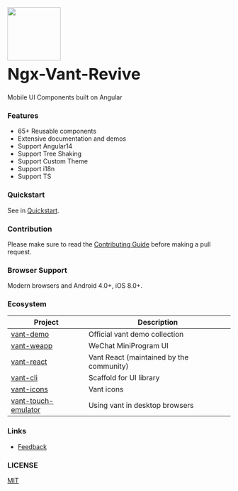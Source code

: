 <div class="card">
  <div class="van-doc-intro">
    <img class="van-doc-intro__logo" style="width: 120px; height: 120px;" src="https://img.yzcdn.cn/vant/logo.png">
    <h2 style="margin: 0; font-size: 36px; line-height: 60px;">Ngx-Vant-Revive</h2>
    <p>Mobile UI Components built on Angular</p>
  </div>
</div>

### Features

- 65+ Reusable components
- Extensive documentation and demos
- Support Angular14
- Support Tree Shaking
- Support Custom Theme
- Support i18n
- Support TS

### Quickstart

See in [Quickstart](#/en-US/quickstart).

### Contribution

Please make sure to read the [Contributing Guide](#/en-US/contribution) before making a pull request.

### Browser Support

Modern browsers and Android 4.0+, iOS 8.0+.

### Ecosystem

| Project                                                                                     | Description                              |
| ------------------------------------------------------------------------------------------- | ---------------------------------------- |
| [vant-demo](https://github.com/youzan/vant-demo)                                            | Official vant demo collection            |
| [vant-weapp](https://github.com/youzan/vant-weapp)                                          | WeChat MiniProgram UI                    |
| [vant-react](https://github.com/mxdi9i7/vant-react)                                         | Vant React (maintained by the community) |
| [vant-cli](https://github.com/youzan/vant/tree/dev/packages/vant-cli)                       | Scaffold for UI library                  |
| [vant-icons](https://github.com/youzan/vant/tree/dev/packages/vant-icons)                   | Vant icons                               |
| [vant-touch-emulator](https://github.com/youzan/vant/tree/dev/packages/vant-touch-emulator) | Using vant in desktop browsers           |

### Links

- [Feedback](https://github.com/IfFaith/ngx-vant-revive/issues)

### LICENSE

[MIT](https://zh.wikipedia.org/wiki/MIT%E8%A8%B1%E5%8F%AF%E8%AD%89)
